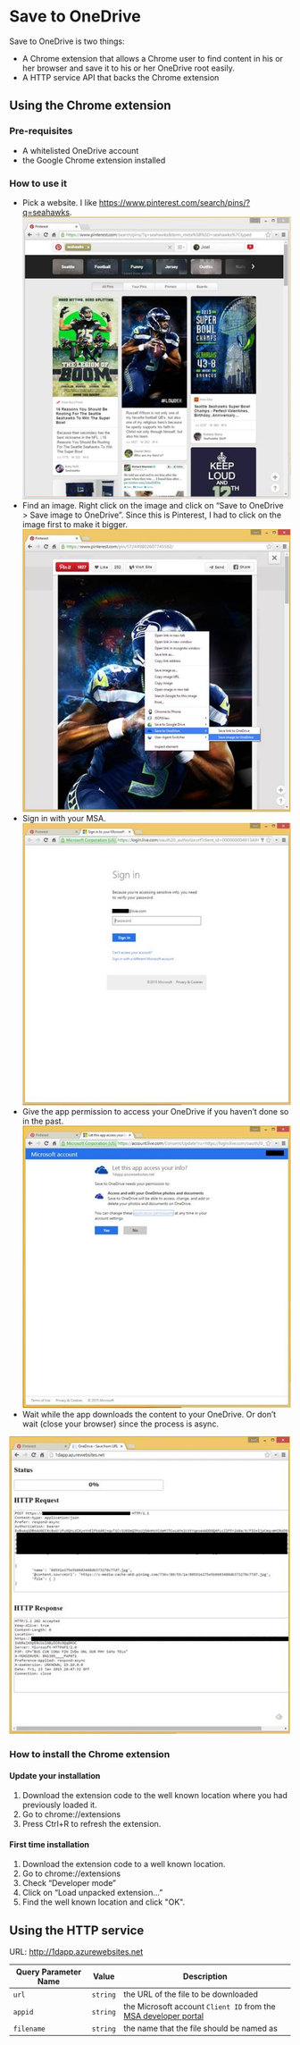 # Save to OneDrive
Save to OneDrive is two things:
* A Chrome extension that allows a Chrome user to find content in his or her browser and save it to his or her OneDrive root easily.
* A HTTP service API that backs the Chrome extension

## Using the Chrome extension 
### Pre-requisites
* A whitelisted OneDrive account
* the Google Chrome extension installed

### How to use it
* Pick a website.   I like https://www.pinterest.com/search/pins/?q=seahawks.
![Pick a website](clip_image001.jpg)
* Find an image.   Right click on the image and click on “Save to OneDrive > Save image to OneDrive”.   Since this is Pinterest, I had to click on the image first to make it bigger.
![Find an image](clip_image002.jpg)
* Sign in with your MSA.
![Sign in with your MSA](clip_image003.jpg)
* Give the app permission to access your OneDrive if you haven’t done so in the past.
![Give permission](clip_image004.jpg)
* Wait while the app downloads the content to your OneDrive.   Or don’t wait (close your browser) since the process is async.

![Wait](clip_image005.png)

### How to install the Chrome extension
#### Update your installation
1. Download the extension code to the well known location where you had previously loaded it.
2. Go to chrome://extensions
3. Press Ctrl+R to refresh the extension.

#### First time installation
1. Download the extension code to a well known location.
2. Go to chrome://extensions
3. Check “Developer mode”
4. Click on “Load unpacked extension…”
5. Find the well known location and click "OK".
	


## Using the HTTP service
URL: http://1dapp.azurewebsites.net

<table>
<thead>
<tr>
<th>Query Parameter Name</th>
<th>Value</th>
<th>Description</th>
</tr>
</thead>
<tbody>
<tr>
<td><code>url</code></td>
<td><code>string</code></td>
<td>the URL of the file to be downloaded</td>
</tr>

<tr>
<td><code>appid</code></td>
<td><code>string</code></td>
<td>the Microsoft account <code>Client ID</code> from the <a href="https://account.live.com/developers/applications">MSA developer portal</a></td>
</tr>


<tr>
<td><code>filename</code></td>
<td><code>string</code></td>
<td>the name that the file should be named as</td>
</tr>

</tbody>
</table>

